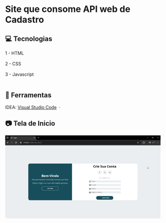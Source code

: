 <h1> Site que consome API web de Cadastro </h1>

## 💻 Tecnologias
<a>1 - HTML<a><br><br>
<a>2 - CSS<a><br><br>
<a>3 - Javascript<a><br><br>

## 🔨 Ferramentas
IDEA: [Visual Studio Code](https://code.visualstudio.com/) &nbsp;&middot;&nbsp; <br>

## 📷 Tela de Inicio
<img width="500px" src="./imgTelas/telaInicial.gif"><br><br>
